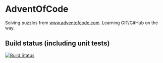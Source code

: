 # AdventOfCode
Solving puzzles from www.adventofcode.com. Learning GIT/GitHub on the way.

## Build status (including unit tests)
[![Build Status](https://travis-ci.org/vatioz/AdventOfCode.svg?branch=master)](https://travis-ci.org/vatioz/AdventOfCode)
